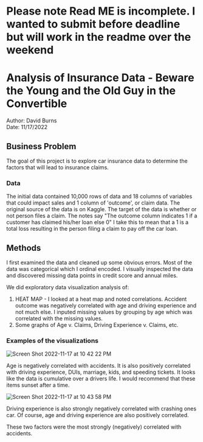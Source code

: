 # Please note Read ME is incomplete.  I wanted to submit before deadline but will work in the readme over the weekend


# Analysis of Insurance Data - Beware the Young and the Old Guy in the Convertible
Author: David Burns <br>
Date: 11/17/2022

## Business Problem
The goal of this project is to explore car insurance data to determine the factors that will lead to insurance claims.

### Data
The initial data contained 10,000 rows of data and 18 columns of variables that could impact sales and 1 column of 'outcome', or claim data.   The original source of the data is on Kaggle.  The target of the data is whether or not person files a claim. The notes say "The outcome column indicates 1 if a customer has claimed his/her loan else 0" I take this to mean that a 1 is a total loss resulting in the person filing a claim to pay off the car loan.

## Methods
I first examined the data and cleaned up some obvious errors. Most of the data was categorical which I ordinal encoded.  I visually inspected the data and discovered missing data points in credit score and annual miles.  

We did exploratory data visualization analysis of: 

1)  HEAT MAP - I looked at a heat map and noted correlations. Accident outcome was negatively correlated with age and driving experience and not much else.  I inputed missing values by grouping by age which was correlated with the missing values.
2)  Some graphs of Age v. Claims, Driving Experience v. Claims, etc.


### Examples of the visualizations

![Screen Shot 2022-11-17 at 10 42 22 PM](https://user-images.githubusercontent.com/113855848/202638132-c86351c9-0937-4bd7-9678-6cb0e58e6aa3.png)

Age is negatively correlated with accidents.  It is also positively correlated with driving experience, DUIs, marriage, kids, and speeding tickets.  It looks like the data is cumulative over a drivers life.  I would recommend that these items sunset after a time.


![Screen Shot 2022-11-17 at 10 43 58 PM](https://user-images.githubusercontent.com/113855848/202638345-f496b2d8-265c-4648-a2f1-75a191fe612e.png)

Driving experience is also strongly negatively correlated with crashing ones car.  Of course, age and driving experience are also positively correlated.

These two factors were the most strongly (negatively) correlated with accidents. 
